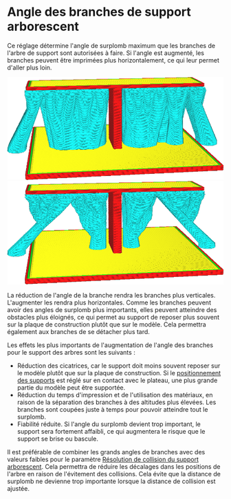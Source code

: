 Angle des branches de support arborescent
===

Ce réglage détermine l'angle de surplomb maximum que les branches de l'arbre de support sont autorisées à faire. Si l'angle est augmenté, les branches peuvent être imprimées plus horizontalement, ce qui leur permet d'aller plus loin.

![Un angle de branche de 20°](../../../articles/images/support_tree_angle_20.png)
![Un angle de branche de 40°](../../../articles/images/support_tree_angle_40.png)

La réduction de l'angle de la branche rendra les branches plus verticales. L'augmenter les rendra plus horizontales. Comme les branches peuvent avoir des angles de surplomb plus importants, elles peuvent atteindre des obstacles plus éloignés, ce qui permet au support de reposer plus souvent sur la plaque de construction plutôt que sur le modèle. Cela permettra également aux branches de se détacher plus tard.

Les effets les plus importants de l'augmentation de l'angle des branches pour le support des arbres sont les suivants :
* Réduction des cicatrices, car le support doit moins souvent reposer sur le modèle plutôt que sur la plaque de construction. Si le [positionnement des supports](../support/support_type.md) est réglé sur en contact avec le plateau, une plus grande partie du modèle peut être supportée.
* Réduction du temps d'impression et de l'utilisation des matériaux, en raison de la séparation des branches à des altitudes plus élevées. Les branches sont coupées juste à temps pour pouvoir atteindre tout le surplomb.
* Fiabilité réduite. Si l'angle du surplomb devient trop important, le support sera fortement affaibli, ce qui augmentera le risque que le support se brise ou bascule.

Il est préférable de combiner les grands angles de branches avec des valeurs faibles pour le paramètre [Résolution de collision du support arborescent](support_tree_collision_resolution.md). Cela permettra de réduire les décalages dans les positions de l'arbre en raison de l'évitement des collisions. Cela évite que la distance de surplomb ne devienne trop importante lorsque la distance de collision est ajustée.

